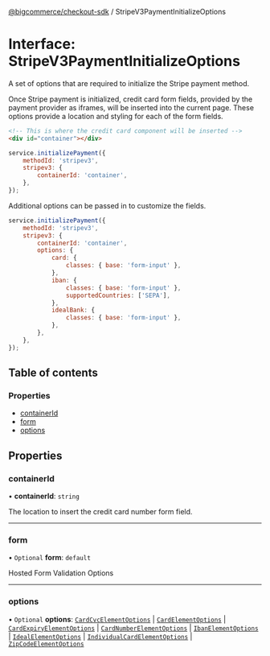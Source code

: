 [@bigcommerce/checkout-sdk](../README.md) / StripeV3PaymentInitializeOptions

# Interface: StripeV3PaymentInitializeOptions

A set of options that are required to initialize the Stripe payment method.

Once Stripe payment is initialized, credit card form fields, provided by the
payment provider as iframes, will be inserted into the current page. These
options provide a location and styling for each of the form fields.

```html
<!-- This is where the credit card component will be inserted -->
<div id="container"></div>
```

```js
service.initializePayment({
    methodId: 'stripev3',
    stripev3: {
        containerId: 'container',
    },
});
```

Additional options can be passed in to customize the fields.

```js
service.initializePayment({
    methodId: 'stripev3',
    stripev3: {
        containerId: 'container',
        options: {
            card: {
                classes: { base: 'form-input' },
            },
            iban: {
                classes: { base: 'form-input' },
                supportedCountries: ['SEPA'],
            },
            idealBank: {
                classes: { base: 'form-input' },
            },
        },
    },
});
```

## Table of contents

### Properties

- [containerId](StripeV3PaymentInitializeOptions.md#containerid)
- [form](StripeV3PaymentInitializeOptions.md#form)
- [options](StripeV3PaymentInitializeOptions.md#options)

## Properties

### containerId

• **containerId**: `string`

The location to insert the credit card number form field.

___

### form

• `Optional` **form**: `default`

Hosted Form Validation Options

___

### options

• `Optional` **options**: [`CardCvcElementOptions`](CardCvcElementOptions.md) \| [`CardElementOptions`](CardElementOptions.md) \| [`CardExpiryElementOptions`](CardExpiryElementOptions.md) \| [`CardNumberElementOptions`](CardNumberElementOptions.md) \| [`IbanElementOptions`](IbanElementOptions.md) \| [`IdealElementOptions`](IdealElementOptions.md) \| [`IndividualCardElementOptions`](IndividualCardElementOptions.md) \| [`ZipCodeElementOptions`](ZipCodeElementOptions.md)
